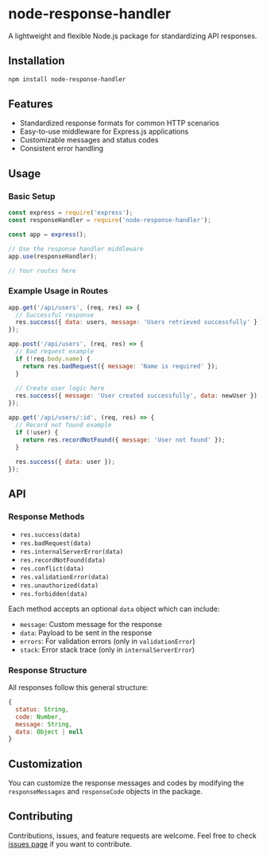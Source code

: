 # node-response-handler

A lightweight and flexible Node.js package for standardizing API responses.

## Installation

```bash
npm install node-response-handler
```

## Features

- Standardized response formats for common HTTP scenarios
- Easy-to-use middleware for Express.js applications
- Customizable messages and status codes
- Consistent error handling

## Usage

### Basic Setup

```javascript
const express = require('express');
const responseHandler = require('node-response-handler');

const app = express();

// Use the response handler middleware
app.use(responseHandler);

// Your routes here
```

### Example Usage in Routes

```javascript
app.get('/api/users', (req, res) => {
  // Successful response
  res.success({ data: users, message: 'Users retrieved successfully' });
});

app.post('/api/users', (req, res) => {
  // Bad request example
  if (!req.body.name) {
    return res.badRequest({ message: 'Name is required' });
  }
  
  // Create user logic here
  res.success({ message: 'User created successfully', data: newUser });
});

app.get('/api/users/:id', (req, res) => {
  // Record not found example
  if (!user) {
    return res.recordNotFound({ message: 'User not found' });
  }
  
  res.success({ data: user });
});
```

## API

### Response Methods

- `res.success(data)`
- `res.badRequest(data)`
- `res.internalServerError(data)`
- `res.recordNotFound(data)`
- `res.conflict(data)`
- `res.validationError(data)`
- `res.unauthorized(data)`
- `res.forbidden(data)`

Each method accepts an optional `data` object which can include:

- `message`: Custom message for the response
- `data`: Payload to be sent in the response
- `errors`: For validation errors (only in `validationError`)
- `stack`: Error stack trace (only in `internalServerError`)

### Response Structure

All responses follow this general structure:

```javascript
{
  status: String,
  code: Number,
  message: String,
  data: Object | null
}
```

## Customization

You can customize the response messages and codes by modifying the `responseMessages` and `responseCode` objects in the package.

## Contributing

Contributions, issues, and feature requests are welcome. Feel free to check [issues page](https://github.com/TahaHamdy-MernDev/node-response-handler/issues) if you want to contribute.


